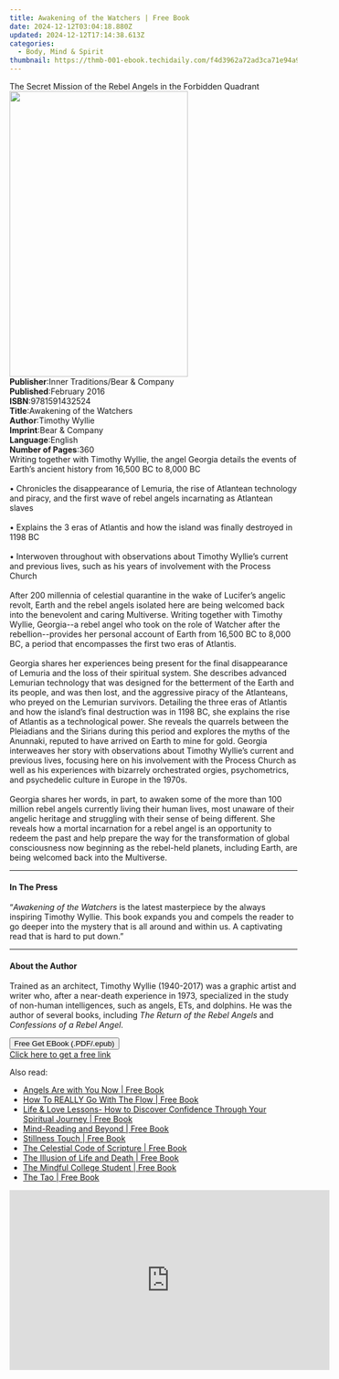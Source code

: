 ```yaml
---
title: Awakening of the Watchers | Free Book
date: 2024-12-12T03:04:18.880Z
updated: 2024-12-12T17:14:38.613Z
categories:
  - Body, Mind & Spirit
thumbnail: https://thmb-001-ebook.techidaily.com/f4d3962a72ad3ca71e94a9c5bd1800736a0863dc3de9304759a13e99e46035e2.jpg
---
```

<main id="book-container">
  <div class="flex flex-col">
    <div class="book-brief flex-1 py-6 px-4 sm:p-6 md:py-10 md:px-8">
      <!-- brief-->
      <div class="book-brief-main">
        The Secret Mission of the Rebel Angels in the Forbidden Quadrant
      </div>
    </div>
    <div
      class="book-meta-info flex-1 grid gap-4 col-start-1 col-end-3 row-start-1 sm:mb-6 sm:grid-cols-4 lg:gap-6 lg:col-start-2 lg:row-end-6 lg:row-span-6 lg:mb-0"
    >
      <div
        class="book-meta-info-left place-content-center mt-4 p-4 text-sm leading-6 col-start-2 col-span-2 dark:text-slate-400"
      >
        <img
          class="w-full h-500 object-cover rounded-lg sm:h-255 sm:col-span-2 lg:col-span-full"
          src="https://img-001-ebook.techidaily.com/a295918c57b1422f61902977a5130b1d9595d5107518f25f5941672724e7ab82.jpg"
          alt=""
          width="312"
          height="500"
        />
      </div>
      <div
        class="book-meta-info-right mt-2 col-start-1 row-start-2 col-span-3 self-center"
      >
        <!-- meta data  -->
        <div class="flex flex-col px-4 md:px-8">
          <div class="flex-1">
            <strong>Publisher</strong>:<span class="px-2"
              >Inner Traditions/Bear &amp; Company</span
            >
          </div>
          <div class="flex-1">
            <strong>Published</strong>:<span class="px-2">February 2016</span>
          </div>
          <div class="flex-1">
            <strong>ISBN</strong>:<span class="px-2">9781591432524</span>
          </div>
          <div class="flex-1">
            <strong>Title</strong>:<span class="px-2"
              >Awakening of the Watchers</span
            >
          </div>
          <div class="flex-1">
            <strong>Author</strong>:<span class="px-2">Timothy Wyllie</span>
          </div>
          <div class="flex-1">
            <strong>Imprint</strong>:<span class="px-2"
              >Bear &amp; Company</span
            >
          </div>
          <div class="flex-1">
            <strong>Language</strong>:<span class="px-2">English</span>
          </div>
          <div class="flex-1">
            <strong>Number of Pages</strong>:<span class="px-2">360</span>
          </div>
        </div>
      </div>
    </div>
    <div class="book-description flex-1 py-6 px-4 sm:p-6 md:py-10 md:px-8">
      <div class="book-description-main">
        <div accordion-content="" id="description">
          Writing together with Timothy Wyllie, the angel Georgia details the
          events of Earth’s ancient history from 16,500 BC to 8,000 BC<br /><br />•
          Chronicles the disappearance of Lemuria, the rise of Atlantean
          technology and piracy, and the first wave of rebel angels incarnating
          as Atlantean slaves<br /><br />• Explains the 3 eras of Atlantis and
          how the island was finally destroyed in 1198 BC<br /><br />•
          Interwoven throughout with observations about Timothy Wyllie’s current
          and previous lives, such as his years of involvement with the Process
          Church<br /><br />After 200 millennia of celestial quarantine in the
          wake of Lucifer’s angelic revolt, Earth and the rebel angels isolated
          here are being welcomed back into the benevolent and caring
          Multiverse. Writing together with Timothy Wyllie, Georgia--a rebel
          angel who took on the role of Watcher after the rebellion--provides
          her personal account of Earth from 16,500 BC to 8,000 BC, a period
          that encompasses the first two eras of Atlantis.<br /><br />Georgia
          shares her experiences being present for the final disappearance of
          Lemuria and the loss of their spiritual system. She describes advanced
          Lemurian technology that was designed for the betterment of the Earth
          and its people, and was then lost, and the aggressive piracy of the
          Atlanteans, who preyed on the Lemurian survivors. Detailing the three
          eras of Atlantis and how the island’s final destruction was in 1198
          BC, she explains the rise of Atlantis as a technological power. She
          reveals the quarrels between the Pleiadians and the Sirians during
          this period and explores the myths of the Anunnaki, reputed to have
          arrived on Earth to mine for gold. Georgia interweaves her story with
          observations about Timothy Wyllie’s current and previous lives,
          focusing here on his involvement with the Process Church as well as
          his experiences with bizarrely orchestrated orgies, psychometrics, and
          psychedelic culture in Europe in the 1970s. <br /><br />Georgia shares
          her words, in part, to awaken some of the more than 100 million rebel
          angels currently living their human lives, most unaware of their
          angelic heritage and struggling with their sense of being different.
          She reveals how a mortal incarnation for a rebel angel is an
          opportunity to redeem the past and help prepare the way for the
          transformation of global consciousness now beginning as the rebel-held
          planets, including Earth, are being welcomed back into the Multiverse.
        </div>
        <div class="accordion-fader"></div>
      </div>
    </div>
    <div class="book-excerpts flex-1 py-6 px-4 sm:p-6 md:py-10 md:px-8">
      <!-- excerpts-->
      <div class="book-excerpts-main">
        <hr />
        <h4 class="placeholder placeholder-heading">
          <span>In The Press</span>
        </h4>
        <p>
          “<i>Awakening of the Watchers</i> is the latest masterpiece by the
          always inspiring Timothy Wyllie. This book expands you and compels the
          reader to go deeper into the mystery that is all around and within us.
          A captivating read that is hard to put down.”
        </p>
      </div>
    </div>
    <div class="book-about-author flex-1 py-6 px-4 sm:p-6 md:py-10 md:px-8">
      <!-- about author-->
      <div class="book-main-author-main">
        <hr />
        <h4 class="placeholder placeholder-heading">
          <span>About the Author</span>
        </h4>
        <p>
          Trained as an architect, Timothy Wyllie (1940-2017) was a graphic
          artist and writer who, after a near-death experience in 1973,
          specialized in the study of non-human intelligences, such as angels,
          ETs, and dolphins. He was the author of several books, including
          <i>The Return of the Rebel Angels</i> and
          <i>Confessions of a Rebel Angel</i>.
        </p>
      </div>
    </div>
    <div class="book-free-get flex-1 py-6 px-4 sm:p-6 md:py-10 md:px-8">
      <button
        id="btn-free-get"
        class="bg-blue-500 hover:bg-blue-700 text-white font-bold py-2 px-4 rounded"
      >
        Free Get EBook (.PDF/.epub)
      </button>
      <div id="countdown-display" class="px-2 text-lg mt-2"></div>
      <a
        id="free-link"
        class="hidden bg-blue-500 hover:bg-blue-700 text-white font-bold py-2 px-4 rounded"
        href="https://www.ebooks.com/en-us/book/95782423/awakening-of-the-watchers/timothy-wyllie/"
        target="_blank"
        >Click here to get a free link</a
      >
    </div>
    <script>
      let countdownTime = 0;
      let countdownInterval = null;
      document
        .getElementById('btn-free-get')
        .addEventListener('click', startCountdown);
      function startCountdown() {
        countdownTime = new Date().getTime() + 60000 * 3;
        countdownInterval = setInterval(updateCountdown, 1000);
        document.getElementById('btn-free-get').disabled = true;
        document
          .getElementById('btn-free-get')
          .classList.add('bg-gray-500', 'cursor-not-allowed');
      }
      function updateCountdown() {
        let currentTime = new Date().getTime();
        let timeLeft = countdownTime - currentTime;
        let secondsLeft = Math.floor(timeLeft / 1000);
        document.getElementById('countdown-display').innerHTML =
          `Remaining time: ${secondsLeft} seconds.`;
        if (secondsLeft <= 0) {
          clearInterval(countdownInterval);
          document.getElementById('btn-free-get').classList.add('hidden');
          document.getElementById('free-link').classList.remove('hidden');
          document.getElementById('countdown-display').innerHTML = '';
        }
      }
    </script>
  </div>
</main>

<ins class="adsbygoogle"
      style="display:block"
      data-ad-client="ca-pub-7571918770474297"
      data-ad-slot="8358498916"
      data-ad-format="auto"
      data-full-width-responsive="true"></ins>
    

<span class="atpl-alsoreadstyle">Also read:</span>
<div><ul>
<li><a href="https://novels-ebooks.techidaily.com/210341278--angels-are-with-you-now/"><u>Angels Are with You Now | Free Book</u></a></li>
<li><a href="https://novels-ebooks.techidaily.com/210341745-9781914447181-how-to-really-go-with-the-flow/"><u>How To REALLY Go With The Flow | Free Book</u></a></li>
<li><a href="https://novels-ebooks.techidaily.com/210341150-9781736591741-life-love-lessons-how-to-discover-confidence-through-your-spiritual-journey/"><u>Life & Love Lessons- How to Discover Confidence Through Your Spiritual Journey | Free Book</u></a></li>
<li><a href="https://novels-ebooks.techidaily.com/210342625-9781528767682-mind-reading-and-beyond/"><u>Mind-Reading and Beyond | Free Book</u></a></li>
<li><a href="https://novels-ebooks.techidaily.com/210341417-9781735624433-stillness-touch/"><u>Stillness Touch | Free Book</u></a></li>
<li><a href="https://novels-ebooks.techidaily.com/210340655-9781948626521-the-celestial-code-of-scripture/"><u>The Celestial Code of Scripture | Free Book</u></a></li>
<li><a href="https://novels-ebooks.techidaily.com/210340650-9781948626484-the-illusion-of-life-and-death/"><u>The Illusion of Life and Death | Free Book</u></a></li>
<li><a href="https://novels-ebooks.techidaily.com/210342111-9781684039142-the-mindful-college-student/"><u>The Mindful College Student | Free Book</u></a></li>
<li><a href="https://novels-ebooks.techidaily.com/210341762-9781774816011-the-tao/"><u>The Tao | Free Book</u></a></li>
</ul></div>

<!-- affiliate ads begin -->
<iframe width="560" height="315" src="https://www.youtube.com/embed/SgRVYjqB70s?si=My_2cDvJVdincQRu" title="YouTube video player" frameborder="0" allow="accelerometer; autoplay; clipboard-write; encrypted-media; gyroscope; picture-in-picture; web-share" referrerpolicy="strict-origin-when-cross-origin" allowfullscreen></iframe>
<!-- affiliate ads end -->

